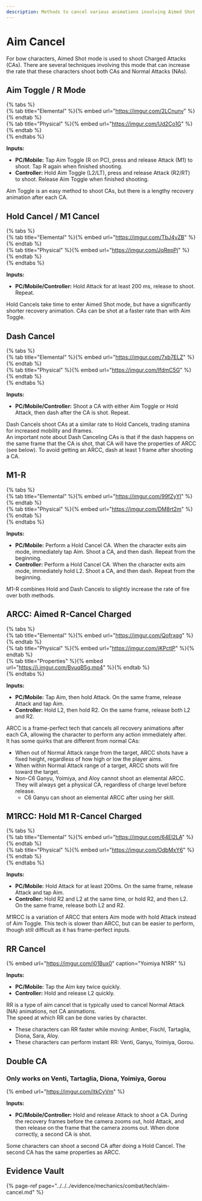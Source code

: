 ```yaml
---
description: Methods to cancel various animations involving Aimed Shot mode
---
```


# Aim Cancel

For bow characters, Aimed Shot mode is used to shoot Charged Attacks (CAs). There are several techniques involving this mode that can increase the rate that these characters shoot both CAs and Normal Attacks (NAs).

## Aim Toggle / R Mode

{% tabs %}  
{% tab title="Elemental" %}{% embed url="https://imgur.com/2LCnunv" %}{% endtab %}  
{% tab title="Physical" %}{% embed url="https://imgur.com/Ud2Co1G" %}{% endtab %}  
{% endtabs %}  

**Inputs:**  
* **PC/Mobile:** Tap Aim Toggle (R on PC), press and release Attack (M1) to shoot. Tap R again when finished shooting.
* **Controller:** Hold Aim Toggle (L2/LT), press and release Attack (R2/RT) to shoot. Release Aim Toggle when finished shooting.

Aim Toggle is an easy method to shoot CAs, but there is a lengthy recovery animation after each CA.  

## Hold Cancel / M1 Cancel

{% tabs %}  
{% tab title="Elemental" %}{% embed url="https://imgur.com/TbJ4vZB" %}{% endtab %}  
{% tab title="Physical" %}{% embed url="https://imgur.com/JqRepPj" %}{% endtab %}  
{% endtabs %}  

**Inputs:**  
* **PC/Mobile/Controller:** Hold Attack for at least 200 ms, release to shoot. Repeat.  

Hold Cancels take time to enter Aimed Shot mode, but have a significantly shorter recovery animation. CAs can be shot at a faster rate than with Aim Toggle.  

## Dash Cancel

{% tabs %}  
{% tab title="Elemental" %}{% embed url="https://imgur.com/7xb7ELZ" %}{% endtab %}  
{% tab title="Physical" %}{% embed url="https://imgur.com/IfdmC5G" %}{% endtab %}  
{% endtabs %}  

**Inputs:**  
* **PC/Mobile/Controller:** Shoot a CA with either Aim Toggle or Hold Attack, then dash after the CA is shot. Repeat.  

Dash Cancels shoot CAs at a similar rate to Hold Cancels, trading stamina for increased mobility and iframes.  
An important note about Dash Canceling CAs is that if the dash happens on the same frame that the CA is shot, that CA will have the properties of ARCC (see below). To avoid getting an ARCC, dash at least 1 frame after shooting a CA.  

## M1-R

{% tabs %}  
{% tab title="Elemental" %}{% embed url="https://imgur.com/99fZyYI" %}{% endtab %}  
{% tab title="Physical" %}{% embed url="https://imgur.com/DM8rt2m" %}{% endtab %}  
{% endtabs %}  

**Inputs:**  
* **PC/Mobile:** Perform a Hold Cancel CA. When the character exits aim mode, immediately tap Aim. Shoot a CA, and then dash. Repeat from the beginning.
* **Controller:** Perform a Hold Cancel CA. When the character exits aim mode, immediately hold L2. Shoot a CA, and then dash. Repeat from the beginning.

M1-R combines Hold and Dash Cancels to slightly increase the rate of fire over both methods.  

## ARCC: Aimed R-Cancel Charged

{% tabs %}  
{% tab title="Elemental" %}{% embed url="https://imgur.com/Qofrxqg" %}{% endtab %}  
{% tab title="Physical" %}{% embed url="https://imgur.com/jKPctlP" %}{% endtab %}  
{% tab title="Properties" %}{% embed url="https://i.imgur.com/BvuqB5g.mp4" %}{% endtab %}  
{% endtabs %}  

**Inputs:**
* **PC/Mobile:** Tap Aim, then hold Attack. On the same frame, release Attack and tap Aim.
* **Controller:** Hold L2, then hold R2. On the same frame, release both L2 and R2.

ARCC is a frame-perfect tech that cancels all recovery animations after each CA, allowing the character to perform any action immediately after.  
It has some quirks that are different from normal CAs:  
* When out of Normal Attack range from the target, ARCC shots have a fixed height, regardless of how high or low the player aims.
* When within Normal Attack range of a target, ARCC shots will fire toward the target.
* Non-C6 Ganyu, Yoimiya, and Aloy cannot shoot an elemental ARCC. They will always get a physical CA, regardless of charge level before release.
  * C6 Ganyu can shoot an elemental ARCC after using her skill.

## M1RCC: Hold M1 R-Cancel Charged

{% tabs %}  
{% tab title="Elemental" %}{% embed url="https://imgur.com/64El2LA" %}{% endtab %}  
{% tab title="Physical" %}{% embed url="https://imgur.com/OdbMxY6" %}{% endtab %}  
{% endtabs %}  

**Inputs:**
* **PC/Mobile:** Hold Attack for at least 200ms. On the same frame, release Attack and tap Aim.
* **Controller:** Hold R2 and L2 at the same time, or hold R2, and then L2. On the same frame, release both L2 and R2.

M1RCC is a variation of ARCC that enters Aim mode with hold Attack instead of Aim Toggle. This tech is slower than ARCC, but can be easier to perform, though still difficult as it has frame-perfect inputs.

## RR Cancel

{% embed url="https://imgur.com/j01Bux0" caption="Yoimiya N1RR" %}  

**Inputs:**
* **PC/Mobile:** Tap the Aim key twice quickly.
* **Controller:** Hold and release L2 quickly.

RR is a type of aim cancel that is typically used to cancel Normal Attack (NA) animations, not CA animations.  
The speed at which RR can be done varies by character.
* These characters can RR faster while moving: Amber, Fischl, Tartaglia, Diona, Sara, Aloy.
* These characters can perform instant RR: Venti, Ganyu, Yoimiya, Gorou.

## Double CA
### Only works on Venti, Tartaglia, Diona, Yoimiya, Gorou

{% embed url="https://imgur.com/itkCyVm" %}  

**Inputs:**
* **PC/Mobile/Controller:** Hold and release Attack to shoot a CA. During the recovery frames before the camera zooms out, hold Attack, and then release on the frame that the camera zooms out. When done correctly, a second CA is shot.  

Some characters can shoot a second CA after doing a Hold Cancel. The second CA has the same properties as ARCC.  

## Evidence Vault

{% page-ref page="../../../evidence/mechanics/combat/tech/aim-cancel.md" %}

